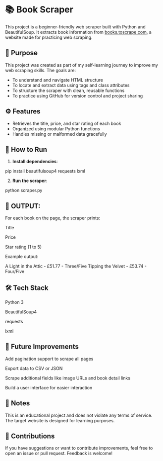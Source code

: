 # 📚 Book Scraper

This project is a beginner-friendly web scraper built with Python and BeautifulSoup. It extracts book information from [books.toscrape.com](https://books.toscrape.com), a website made for practicing web scraping.

## 🧠 Purpose

This project was created as part of my self-learning journey to improve my web scraping skills. The goals are:
- To understand and navigate HTML structure
- To locate and extract data using tags and class attributes
- To structure the scraper with clean, reusable functions
- To practice using GitHub for version control and project sharing

## ⚙️ Features

- Retrieves the title, price, and star rating of each book
- Organized using modular Python functions
- Handles missing or malformed data gracefully

## 🚀 How to Run

1. **Install dependencies**:

pip install beautifulsoup4 requests lxml

2. **Run the scraper**:

python scraper.py

## 📄 **OUTPUT**:
For each book on the page, the scraper prints:

Title

Price

Star rating (1 to 5)

Example output:

A Light in the Attic - £51.77 - Three/Five
Tipping the Velvet - £53.74 - Four/Five

## 🛠 **Tech Stack**
Python 3

BeautifulSoup4

requests

lxml

## 🔭 **Future Improvements**
Add pagination support to scrape all pages

Export data to CSV or JSON

Scrape additional fields like image URLs and book detail links

Build a user interface for easier interaction

## 📌 **Notes**
This is an educational project and does not violate any terms of service. The target website is designed for learning purposes.

## 🤝 **Contributions**
If you have suggestions or want to contribute improvements, feel free to open an issue or pull request. Feedback is welcome!